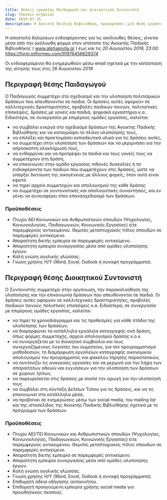 ```yaml
---
title: Θέσεις εργασίας Παιδαγωγού και Διοικητικού Συντονιστή
slug: theseis-ergasias
date: 2019-07-25
description: Η Ανοικτή Παιδική Βιβλιοθήκη, προκηρύσσει μία θέση εργασίας *Παιδαγωγού* μερικής απασχόλης διάρκειας τεσσάρων (4) μηνών, και μία θέση εργασίας *Διοικητικού Συντονιστή* μερικής απασχόλησης διάρκειας τεσσάρων (4) μηνών, στην Αθήνα.
---
```


Η αποστολή δηλώσεων ενδιαφέροντος για τις ακόλουθες θέσεις, γίνεται μέσα από την ακόλουθη φόρμα στον ιστότοπο της Ανοικτής Παιδικής Βιβλιοθήκης ( www.alphapivita.gr ) έως και τις *20 Αυγούστου 2019, 23:00*: 
https://form.jotformeu.com/91976456629374

Οι ενδιαφερόμενοι θα ενημερωθούν μέσω email σχετικά με την κατάσταση της αίτησής τους στις *26 Αυγούστου 2019*.


## Περιγραφή θέσης Παιδαγωγού
Ο Παιδαγωγός συμμετέχει στο σχεδιασμό και την υλοποίηση πολιτισμικών δράσεων που απευθύνονται σε παιδιά. Οι δράσεις αυτές αφορούν σε καλλιτεχνικές δραστηριότητες, προβολές παιδικών ταινιών, πολιτιστικές επισκέψεις, δράσεις με γονείς και παιδιά, ψηφιακά εργαστήρια κ.α..
Ειδικότερα, σε συνεργασία με επιμέρους ομάδες εργασίας, καλείται:
- να συμβάλει ενεργά στο σχεδιασμό δράσεων της Ανοικτης Παιδικής Βιβλιοθήκης και να καταγράψει το πλάνο υλοποίησής τους,
- να επιλέξει και προετοιμάσει εκπαιδευτικά υλικά για τις δράσεις αυτές,
- να συμμετέχει στην υλοποίηση των δράσεων και να μεριμνήσει για την απρόσκοπτη ολοκλήρωσή τους,
- να ενθαρρύνει και να προτρέψει τα παιδιά και τους γονείς τους να συμμετέχουν στη δράση,
- να επικοινωνεί στην ομάδα εργασίας πιθανές δυσκολίες ή τα ενδιαφέροντα των παιδιών που συμμετέχουν στις δράσεις, ώστε να υπάρξει δικτύωση της οικογένειας με άλλους φορείς, όταν αυτό είναι εφικτό
- να τηρεί αρχείο συμμετοχών και  απολογισμού της κάθε δράσης
- να συμμετέχει σε συντονιστικές και απολογιστικές συναντήσεις, και εν γένει να συνεισφέρει στον επανασχεδιασμό των δράσεων.

### Προϋποθέσεις
- Πτυχίο ΑΕΙ Κοινωνικών και Ανθρωπιστικών σπουδών (Ψυχολογίας, Κοινωνιολογίας, Παιδαγωγικών, Κοινωνικής Εργασίας) είτε παρεμφερούς αντικειμένου. Θεμιτός μεταπτυχιακός τίτλος σπουδών σε παρεμφερές αντικείμενο.
- Απαραίτητη διετής εμπειρία σε παρεμφερές αντικείμενο.
- Απαραίτητη εμπειρία συνεργασίας μέσα από ομάδες υλοποίησης έργων.
- Καλή γνώση αγγλικής γλώσσας.
- Γνώση χρήσης Η/Υ (Word, Excel, Outlook ή συναφή προγράμματα).

## Περιγραφή θέσης Διοικητικού Συντονιστή
Ο Συντονιστής συμμετέχει στην οργάνωση, την παρακολούθηση της υλοποίησης και την επικοινωνία δράσεων που απευθύνονται σε παιδιά. Οι δράσεις αυτές αφορούν σε καλλιτεχνικές δραστηριότητες, προβολές παιδικών ταινιών, πολιστικές επισκέψεις κ.α.
Ειδικότερα, σε συνεργασία με επιμέρους ομάδες εργασίας, καλείται:
- να τηρεί το χρονοδιάγραμμα και τις προθεσμίες για κάθε στάδιο της υλοποίησης των δράσεων,
- να διαμορφώνει τα κατάλληλα εργαλεία καταγραφής ανά δράση, όπως φόρμες συμμετοχής, αρχείο απολογισμού δράσης κ.ο.κ.
- να συνεργάζεται με το διοικητικό συμβούλιο και τους συνεργαζόμενους λογιστές του σωματείου, για τον προγραμματισμό μισθοδοσιών, τη διαμόρφωση εργαλείων καταγραφής οικονομικού απολογισμού του προγράμματος και φακέλου τήρησης παραστατικών,
- να συντονίζει τις αναγκαίες εργασίες και να μεριμνά για την λήψη των απαραίτητων αδειών και εγγυήσεων για την υλοποίηση των δράσεων σε χώρους τρίτων,
- να παρευρίσκεται στις δράσεις με σκοπό την αρωγή για την υλοποίησή τους
- να συμβάλει στη σύνταξη Δελτίων Τύπου για τις δράσεις, και να τις επικοινωνεί στα κατάλληλα μέσα,
- να προβαίνει σε ενημερώσεις μέσω των social media, του mailing list και της ιστοσελίδας της Ανοικτής Παιδικής Βιβλιοθήκης σχετικά με το πρόγραμμα των δράσεων.


### Προϋποθέσεις

- Πτυχίο ΑΕΙ/TEI Κοινωνικών και Ανθρωπιστικών σπουδών (Ψυχολογίας, Κοινωνιολογίας, Παιδαγωγικών, Κοινωνικής Εργασίας) είτε παρεμφερούς αντικειμένου. Θεμιτός μεταπτυχιακός τίτλος σπουδών σε παρεμφερές αντικείμενο.
- Απαραίτητη διετής εμπειρία σε παρεμφερές αντικείμενο.
- Απαραίτητη εμπειρία συνεργασίας μέσα από ομάδες υλοποίησης έργων.
- Καλή γνώση αγγλικής γλώσσας.
- Γνώση χρήσης Η/Υ (Word, Excel, Outlook ή συναφή προγράμματα).
- Επιθυμητή άδεια οδήγησης αυτοκινήτου.
- Επιθυμητή προηγούμενη εμπειρία χρήσης social media για προωθητικούς σκοπούς.
